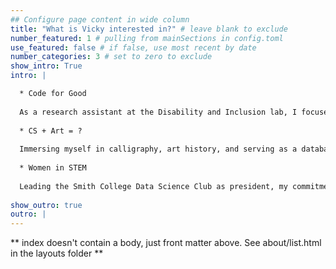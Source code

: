 ```yaml
---
## Configure page content in wide column
title: "What is Vicky interested in?" # leave blank to exclude
number_featured: 1 # pulling from mainSections in config.toml
use_featured: false # if false, use most recent by date
number_categories: 3 # set to zero to exclude
show_intro: True
intro: |

  * Code for Good
  
  As a research assistant at the Disability and Inclusion lab, I focused on analyzing environmental barriers for disabled employees across industries. Our team attended the ASA Women in Statistical and Data Science Conference 2023 in Seattle. Additionally, I leveraged technology by creating a PostgreSQL dashboard to monitor garbage delivery to 40k+ households, contributing to the improvement of Ningbo City's garbage sorting system. At Crib LLC, I collaborated closely with the startup core team on tech solutions to enhance the accessibility and affordability of housing resources in NYC. Whether analyzing data or developing applications, my greatest satisfaction lies in leveraging technology for tangible positive impact, contributing to making the world a better place.
  
  * CS + Art = ?
  
  Immersing myself in calligraphy, art history, and serving as a database intern at the SCMA has profoundly shaped my life and aspirations. Art, being a profound reflection of its respective era, encapsulates the essence of culture, education, and aesthetic appreciation, fueling my desire to utilize machine learning as a tool for investigating the evolution, connections, and migrations of artwork across different periods, as well as applying database skills to enhance artwork archiving in institutions. Furthermore, my curiosity extends to the realms of computer graphics, where I aim to explore the intersection of technology and artistic expression.
  
  * Women in STEM
  
  Leading the Smith College Data Science Club as president, my commitment is to enhance our campus with additional resources and cultivate an inclusive and friendly environment for girls. Through the initiation of the podcast 'SibTalk - Data Science Journey,' with episodes available on Spotify, I lead the club in interviewing accomplished alumni. This initiative allows aspiring data enthusiasts to learn from their experiences, empowering them wherever and whenever they may be. Additionally, I have recently founded and prepared the Girls Who Code college loop at Smith, which will be officially launched in Spring 2024.
  
show_outro: true
outro: |
---
```


** index doesn't contain a body, just front matter above.
See about/list.html in the layouts folder **